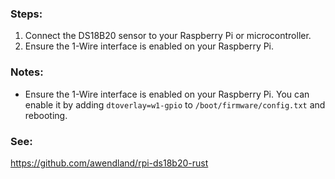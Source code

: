 ### Steps:
1. Connect the DS18B20 sensor to your Raspberry Pi or microcontroller.
2. Ensure the 1-Wire interface is enabled on your Raspberry Pi.

### Notes:
- Ensure the 1-Wire interface is enabled on your Raspberry Pi. You can enable it by adding `dtoverlay=w1-gpio` to `/boot/firmware/config.txt` and rebooting.

### See:

https://github.com/awendland/rpi-ds18b20-rust
